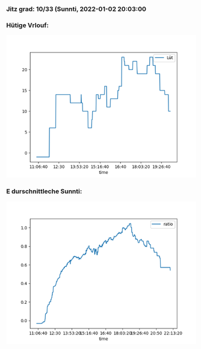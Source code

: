 ### Jitz grad: 10/33 (Sunnti, 2022-01-02 20:03:00

### Hütige Vrlouf:
![Graph](Today.png)

### E durschnittleche Sunnti:
![Graph](Sunnti.png)